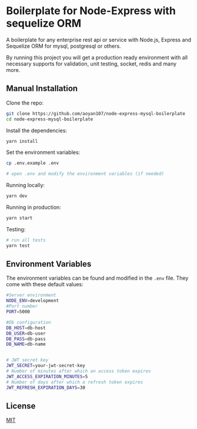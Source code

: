 # Boilerplate for Node-Express with sequelize ORM

A boilerplate for any enterprise rest api or service with Node.js, Express and Sequelize ORM for mysql, postgresql or others.

By running this project you will get a production ready environment with all necessary supports for validation, unit testing, socket, redis and many more.

## Manual Installation

Clone the repo:

```bash
git clone https://github.com/aoyan107/node-express-mysql-boilerplate
cd node-express-mysql-boilerplate
```

Install the dependencies:

```bash
yarn install
```

Set the environment variables:

```bash
cp .env.example .env

# open .env and modify the environment variables (if needed)
```


Running locally:

```bash
yarn dev
```

Running in production:

```bash
yarn start
```

Testing:

```bash
# run all tests
yarn test

```

## Environment Variables

The environment variables can be found and modified in the `.env` file. They come with these default values:

```bash
#Server environment
NODE_ENV=development
#Port number
PORT=5000

#Db configuration
DB_HOST=db-host
DB_USER=db-user
DB_PASS=db-pass
DB_NAME=db-name


# JWT secret key
JWT_SECRET=your-jwt-secret-key
# Number of minutes after which an access token expires
JWT_ACCESS_EXPIRATION_MINUTES=5
# Number of days after which a refresh token expires
JWT_REFRESH_EXPIRATION_DAYS=30


```

## License

[MIT](LICENSE)
